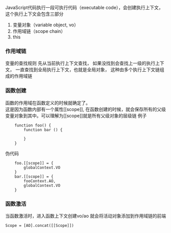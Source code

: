 JavaScript代码执行一段可执行代码（executable   code），会创建执行上下文， 这个执行上下文会包含三部分
1. 变量对象（variable object, vo）
2. 作用域链（scope chain）
3. this

### 作用域链
变量的查找规则 先从当前执行上下文查找， 如果没找到会查找上一级的执行上下文， 一直查找到全局执行上下文，也就是全局对象， 这种由多个执行上下文链组成的作用域链
### 函数创建
函数的作用域在函数定义的时候就确定了。<br />
这是因为函数内部有一个属性[[scope]], 在函数创建的时候，就会保存所有的父级变量对象到其中。可以理解为[[scope]]就是所有父级对象的层级链
例子
```
    function foo() {
        function bar () {

        }
    }
```


伪代码
```
    foo.[[scope]] = {
        globalContext.VO
    }
    bar.[[scope]] = {
        fooContext.AO,
        globalContext.VO
    }
```

### 函数激活
当函数激活时，进入函数上下文创建vo/ao 就会将活动对象添加到作用域链的前端
```
Scope = [AO].concat([[Scope]])
```